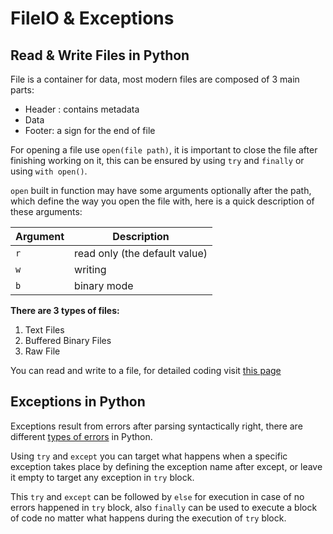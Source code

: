 # FileIO & Exceptions

## Read & Write Files in Python

File is a container for data, most modern files are composed of 3 main parts:
- Header : contains metadata
- Data
- Footer: a sign for the end of file

For opening a file use `open(file path)`, it is important to close the file after finishing working on it, this can be ensured by using `try` and `finally` or using `with open()`.

`open` built in function may have some arguments optionally after the path, which define the way you open the file with, here is a quick description of these arguments:

Argument | Description
------------ | -------------
`r` | read only (the default value)
`w` | writing
`b` | binary mode

**There are 3 types of files:**

1. Text Files
2. Buffered Binary Files
3. Raw File

You can read and write to a file, for detailed coding visit [this page](https://realpython.com/read-write-files-python/)

## Exceptions in Python
Exceptions result from errors after parsing syntactically right, there are different [types of errors](https://docs.python.org/3/library/exceptions.html) in Python.

Using `try` and `except` you can target what happens when a specific exception takes place by defining the exception name after except, or leave it empty to target any exception in `try` block.

This `try` and `except` can be followed by `else` for execution in case of no errors happened in `try` block, also `finally` can be used to execute a block of code no matter what happens during the execution of `try` block.